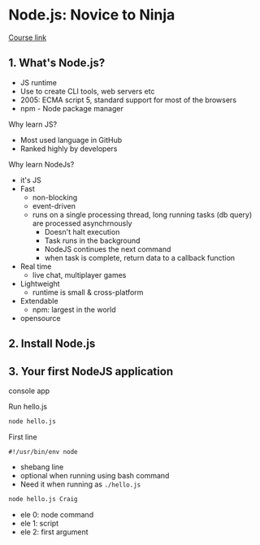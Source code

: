 # Node.js: Novice to Ninja
[Course link](https://learning.oreilly.com/library/view/node-js-novice-to/9781098141004/Text/ultimatenode1-frontmatter.html)

## 1. What's Node.js?
* JS runtime
* Use to create CLI tools, web servers etc
* 2005: ECMA script 5, standard support for most of the browsers
* npm - Node package manager

Why learn JS?
* Most used language in GitHub
* Ranked highly by developers

Why learn NodeJs?
* it's JS
* Fast
  * non-blocking
  * event-driven
  * runs on a single processing thread, long running tasks (db query) are processed asynchrnously
    * Doesn't halt execution
    * Task runs in the background
    * NodeJS continues the next command
    * when task is complete, return data to a callback function
* Real time
  * live chat, multiplayer games
* Lightweight
  * runtime is small & cross-platform
* Extendable
  * npm: largest in the world
* opensource

## 2. Install Node.js

## 3. Your first NodeJS application
console app

Run hello.js
```bash
node hello.js
```

First line

`#!/usr/bin/env node`
* shebang line
* optional when running using bash command
* Need it when running as `./hello.js`

```bash
node hello.js Craig
```
* ele 0: node command
* ele 1: script
* ele 2: first argument



